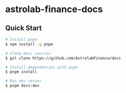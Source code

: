 # astrolab-finance-docs

## Quick Start

```bash
# Install pnpm
$ npm install -g pnpm

# Clone docs sources
$ git clone https://github.com/AstrolabFinance/docs

# Install dependencies with pnpm
$ pnpm install

# Run dev server
$ pnpm docs:dev
```
